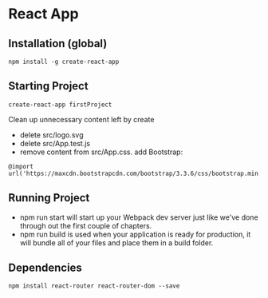 # React App

## Installation (global)
`npm install -g create-react-app`

## Starting Project
`create-react-app firstProject`

Clean up unnecessary content left by create
* delete src/logo.svg
* delete src/App.test.js
* remove content from src/App.css. add Bootstrap:
```
@import url('https://maxcdn.bootstrapcdn.com/bootstrap/3.3.6/css/bootstrap.min.css');
```

## Running Project
* npm run start will start up your Webpack dev server just like we've done through out the first couple of chapters.
* npm run build is used when your application is ready for production, it will bundle all of your files and place them in a build folder.

## Dependencies
`npm install react-router react-router-dom --save`
